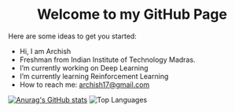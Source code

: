 <h1 align="center"> Welcome to my GitHub Page </h1>



Here are some ideas to get you started:

- Hi, I am Archish
- Freshman from Indian Institute of Technology Madras.
- I’m currently working on Deep Learning
- I’m currently learning Reinforcement Learning
- How to reach me: archish17@gmail.com

<a align="right">[![Anurag's GitHub stats](https://github-readme-stats.vercel.app/api?username=xerefic&show_icons=true&theme=dark)](https://github.com/anuraghazra/github-readme-stats)</a>
<a aligh="left">![Top Languages](https://github-readme-stats.vercel.app/api/top-langs/?username=xerefic&show_icons=true&theme=dark)</a>

<!--
<a href="https://github.com/ashutosh00710/github-readme-activity-graph"><img alt="DenverCoder1's Activity Graph" src="https://activity-graph.herokuapp.com/graph?username=xerefic&bg_color=1F222E&color=F8D866&line=F85D7F&point=FFFFFF&hide_border=true" /></a>
**Xerefic/Xerefic** is a ✨ _special_ ✨ repository because its `README.md` (this file) appears on your GitHub profile.
-->
